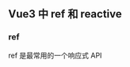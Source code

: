 <!--
 * @Author: Mia
 * @Date: 2021-12-28 10:18:54
 * @LastEditors: Mia
 * @LastEditTime: 2021-12-28 15:21:19
 * @Description: Vue3 中的 ts 写法
-->
## Vue3 中 ref 和 reactive

### ref
ref 是最常用的一个响应式 API
